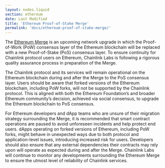 ```yaml
---
layout: nodes.liquid
section: ethereum
date: Last Modified
title: 'Ethereum Proof-of-Stake Merge'
permalink: 'docs/ethereum-proof-of-stake-merge/'
---
```


The [Ethereum Merge](https://ethereum.org/en/upgrades/merge/) is an upcoming network upgrade in which the Proof-of-Work (PoW) consensus layer of the Ethereum blockchain will be replaced with a new Proof-of-Stake (PoS) consensus layer. To ensure continuity for Chainlink protocol users on Ethereum, Chainlink Labs is following a rigorous quality assurance process in preparation of the Merge.

The Chainlink protocol and its services will remain operational on the Ethereum blockchain during and after the Merge to the PoS consensus layer. Users should be aware that forked versions of the Ethereum blockchain, including PoW forks, will not be supported by the Chainlink protocol. This is aligned with both the Ethereum Foundation’s and broader Ethereum community’s decision, achieved via social consensus, to upgrade the Ethereum blockchain to PoS consensus.

For Ethereum developers and dApp teams who are unsure of their migration strategy surrounding the Merge, it is recommended that smart contract operations are paused to avoid unforeseen incidents and help protect end users. dApps operating on forked versions of Ethereum, including PoW forks, might behave in unexpected ways due to both protocol and application-level issues, introducing increased risk for users. Developers should also ensure that any external dependencies their contracts may rely upon will operate as expected during and after the Merge. Chainlink Labs will continue to monitor any developments surrounding the Ethereum Merge to ensure the utmost level of reliability of Chainlink services.
